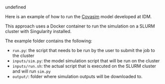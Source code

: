 <!-- START doctoc generated TOC please keep comment here to allow auto update -->
<!-- DON'T EDIT THIS SECTION, INSTEAD RE-RUN doctoc TO UPDATE -->
undefined
<!-- END doctoc generated TOC please keep comment here to allow auto update -->

Here is an example of how to run the [Covasim] model developed at IDM.

This approach uses a Docker container to run the simulation on a SLURM cluster with Singularity installed.

The example folder contains the following:
- `run.py`: the script that needs to be run by the user to submit the job to the cluster
- `inputs/sim.py`: the model simulation script that will be run on the cluster
- `inputs/run.sh`: the actual script that is executed on the SLURM cluster and will run `sim.py`
- `output/`: folder where simulation outputs will be downloaded to.


<!-- Refs -->
[Covasim]: https://github.com/InstituteforDiseaseModeling/covasim